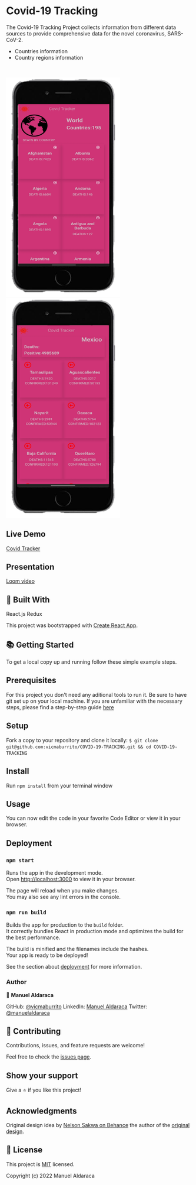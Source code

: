 <h1>Covid-19 Tracking</h1>

The Covid-19 Tracking Project collects information from different data sources to provide comprehensive data for the novel coronavirus, SARS-CoV-2.

<ul>
  <li>Countries information </li>
  <li>Country regions information</li>
</ul>

<br>

<img width="310" alt="rockets preview" src="/Readme-assets/1643923228204.png"><br>
<img width="310" alt="rockets preview" src="/Readme-assets/1643924176103.png"><br>

<h2>Live Demo</h2>

[Covid Tracker](https://youthful-turing-b029e9.netlify.app/)

<h2>Presentation</h2>

[Loom video](https://www.loom.com/share/532debb05bb54cd4a0c97066ed9e85ed)

<h2>🧩 Built With</h2>

React.js
Redux

This project was bootstrapped with [Create React App](https://github.com/facebook/create-react-app).

<h2>📚 Getting Started</h2>

To get a local copy up and running follow these simple example steps.

<h2>Prerequisites</h2>

For this project you don't need any aditional tools to run it.
Be sure to have git set up on your local machine. If you are unfamiliar with the necessary steps, please find a step-by-step guide <a href="https://git-scm.com/book/en/v2/Getting-Started-First-Time-Git-Setup" rel="noopener noreferrer">here</a>

<h2>Setup</h2>

Fork a copy to your repository and clone it locally:
 `
 $ git clone git@github.com:vicmaburrito/COVID-19-TRACKING.git && cd COVID-19-TRACKING `

<h2>Install</h2>

Run `npm install` from your terminal window

<h2>Usage</h2>

You can now edit the code in your favorite Code Editor or view it in your browser.

<h2>Deployment</h2>

### `npm start`

Runs the app in the development mode.\
Open [http://localhost:3000](http://localhost:3000) to view it in your browser.

The page will reload when you make changes.\
You may also see any lint errors in the console.

### `npm run build`

Builds the app for production to the `build` folder.\
It correctly bundles React in production mode and optimizes the build for the best performance.

The build is minified and the filenames include the hashes.\
Your app is ready to be deployed!

See the section about [deployment](https://facebook.github.io/create-react-app/docs/deployment) for more information.

<h3>Author</h3>

👤 **Manuel Aldaraca**

GitHub: [@vicmaburrito](https://github.com/vicmaburrito)
LinkedIn: [Manuel Aldaraca](https://www.linkedin.com/in/manuelaldaraca)
Twitter: <a href="https://twitter.com/manuelaldaraca" rel="noopener noreferrer">@manuelaldaraca</a><br>

<h2>🤝 Contributing</h2>

Contributions, issues, and feature requests are welcome!

Feel free to check the <a href="https://github.com/vicmaburrito/COVID-19-TRACKING/issues" rel="noopener noreferrer">issues page</a>.

<h2>Show your support</h2>

Give a ⭐️ if you like this project!

<h2>Acknowledgments</h2>

Original design idea by [Nelson Sakwa on Behance](https://www.behance.net/sakwadesignstudio) the author of the [original design](https://www.behance.net/gallery/31579789/Ballhead-App-(Free-PSDs)).

<h2>📝 License</h2>

This project is <a href="/LICENSE">MIT</a> licensed.

Copyright (c) 2022 Manuel Aldaraca
